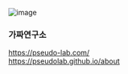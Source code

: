 ![image](https://user-images.githubusercontent.com/90206705/157041216-dce26d92-9d92-49bb-b4ec-16391c487a62.png)


### 가짜연구소
https://pseudo-lab.com/   
https://pseudolab.github.io/about
